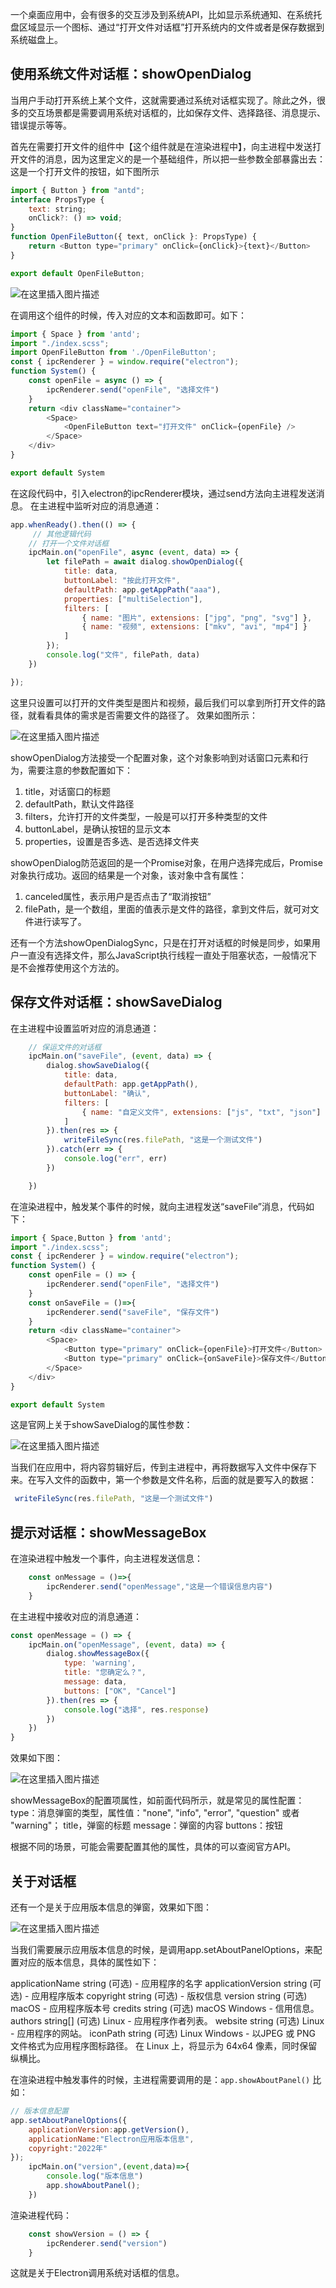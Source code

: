 一个桌面应用中，会有很多的交互涉及到系统API，比如显示系统通知、在系统托盘区域显示一个图标、通过“打开文件对话框”打开系统内的文件或者是保存数据到系统磁盘上。

##  使用系统文件对话框：showOpenDialog
当用户手动打开系统上某个文件，这就需要通过系统对话框实现了。除此之外，很多的交互场景都是需要调用系统对话框的，比如保存文件、选择路径、消息提示、错误提示等等。

首先在需要打开文件的组件中【这个组件就是在渲染进程中】，向主进程中发送打开文件的消息，因为这里定义的是一个基础组件，所以把一些参数全部暴露出去：
这是一个打开文件的按钮，如下图所示
```javascript
import { Button } from "antd";
interface PropsType {
    text: string;
    onClick?: () => void;
}
function OpenFileButton({ text, onClick }: PropsType) {
    return <Button type="primary" onClick={onClick}>{text}</Button>
}

export default OpenFileButton;
```
![在这里插入图片描述](https://img-blog.csdnimg.cn/deb330e0dffe4cf38a56fde1e869792f.png)

在调用这个组件的时候，传入对应的文本和函数即可。如下：

```javascript
import { Space } from 'antd';
import "./index.scss";
import OpenFileButton from './OpenFileButton';
const { ipcRenderer } = window.require("electron");
function System() {
    const openFile = async () => {
        ipcRenderer.send("openFile", "选择文件")
    }
    return <div className="container">
        <Space>
            <OpenFileButton text="打开文件" onClick={openFile} />
        </Space>
    </div>
}

export default System
```

在这段代码中，引入electron的ipcRenderer模块，通过send方法向主进程发送消息。
在主进程中监听对应的消息通道：

```javascript
app.whenReady().then(() => {
     // 其他逻辑代码
    // 打开一个文件对话框
    ipcMain.on("openFile", async (event, data) => {
        let filePath = await dialog.showOpenDialog({
            title: data,
            buttonLabel: "按此打开文件",
            defaultPath: app.getAppPath("aaa"),
            properties: ["multiSelection"],
            filters: [
                { name: "图片", extensions: ["jpg", "png", "svg"] },
                { name: "视频", extensions: ["mkv", "avi", "mp4"] }
            ]
        });
        console.log("文件", filePath, data)
    })

});
```

这里只设置可以打开的文件类型是图片和视频，最后我们可以拿到所打开文件的路径，就看看具体的需求是否需要文件的路径了。
效果如图所示：

![在这里插入图片描述](https://img-blog.csdnimg.cn/3828b822964340e491a1d1daa51883d7.png)

showOpenDialog方法接受一个配置对象，这个对象影响到对话窗口元素和行为，需要注意的参数配置如下：
1. title，对话窗口的标题
2. defaultPath，默认文件路径
3. filters，允许打开的文件类型，一般是可以打开多种类型的文件
4. buttonLabel，是确认按钮的显示文本
5. properties，设置是否多选、是否选择文件夹

showOpenDialog防范返回的是一个Promise对象，在用户选择完成后，Promise对象执行成功。返回的结果是一个对象，该对象中含有属性：
1. canceled属性，表示用户是否点击了“取消按钮”
2.  filePath，是一个数组，里面的值表示是文件的路径，拿到文件后，就可对文件进行读写了。

还有一个方法showOpenDialogSync，只是在打开对话框的时候是同步，如果用户一直没有选择文件，那么JavaScript执行线程一直处于阻塞状态，一般情况下是不会推荐使用这个方法的。

## 保存文件对话框：showSaveDialog
在主进程中设置监听对应的消息通道：

```javascript
    // 保运文件的对话框
    ipcMain.on("saveFile", (event, data) => {
        dialog.showSaveDialog({
            title: data,
            defaultPath: app.getAppPath(),
            buttonLabel: "确认",
            filters: [
                { name: "自定义文件", extensions: ["js", "txt", "json"] },
            ]
        }).then(res => {
            writeFileSync(res.filePath, "这是一个测试文件")
        }).catch(err => {
            console.log("err", err)
        })

    })
```
在渲染进程中，触发某个事件的时候，就向主进程发送“saveFile”消息，代码如下：

```javascript
import { Space,Button } from 'antd';
import "./index.scss";
const { ipcRenderer } = window.require("electron");
function System() {
    const openFile = () => {
        ipcRenderer.send("openFile", "选择文件")
    }
    const onSaveFile = ()=>{
        ipcRenderer.send("saveFile", "保存文件")
    }
    return <div className="container">
        <Space>
            <Button type="primary" onClick={openFile}>打开文件</Button>
            <Button type="primary" onClick={onSaveFile}>保存文件</Button>
        </Space>
    </div>
}

export default System
```
这是官网上关于showSaveDialog的属性参数：

![在这里插入图片描述](https://img-blog.csdnimg.cn/cf6423c8007f4be4ad4a55252efc9c65.png)

当我们在应用中，将内容剪辑好后，传到主进程中，再将数据写入文件中保存下来。在写入文件的函数中，第一个参数是文件名称，后面的就是要写入的数据：

```javascript
 writeFileSync(res.filePath, "这是一个测试文件")
```
## 提示对话框：showMessageBox
在渲染进程中触发一个事件，向主进程发送信息：

```javascript
    const onMessage = ()=>{
        ipcRenderer.send("openMessage","这是一个错误信息内容")
    }
```
在主进程中接收对应的消息通道：

```javascript
const openMessage = () => {
    ipcMain.on("openMessage", (event, data) => {
        dialog.showMessageBox({
            type: 'warning',
            title: "您确定么？",
            message: data,
            buttons: ["OK", "Cancel"]
        }).then(res => {
            console.log("选择", res.response)
        })
    })
}
```
效果如下图：

![在这里插入图片描述](https://img-blog.csdnimg.cn/57e4928b065c4bac91b164e91700aa22.png)

showMessageBox的配置项属性，如前面代码所示，就是常见的属性配置：
type：消息弹窗的类型，属性值："none", "info", "error", "question" 或者 "warning"；
title，弹窗的标题
message：弹窗的内容
buttons：按钮

根据不同的场景，可能会需要配置其他的属性，具体的可以查阅官方API。

## 关于对话框
还有一个是关于应用版本信息的弹窗，效果如下图：

![在这里插入图片描述](https://img-blog.csdnimg.cn/f2103cbe478d4d3799413e7f9885fdcf.png)

当我们需要展示应用版本信息的时候，是调用app.setAboutPanelOptions，来配置对应的版本信息，具体的属性如下：

applicationName string (可选) - 应用程序的名字
applicationVersion string (可选) - 应用程序版本
copyright string (可选) - 版权信息
version string (可选) macOS - 应用程序版本号
credits string (可选) macOS Windows - 信用信息。
authors string[] (可选) Linux - 应用程序作者列表。
website string (可选) Linux - 应用程序的网站。
iconPath string (可选) Linux Windows - 以JPEG 或 PNG 文件格式为应用程序图标路径。 在 Linux 上，将显示为 64x64 像素，同时保留纵横比。

在渲染进程中触发事件的时候，主进程需要调用的是：`app.showAboutPanel()`
比如：

```javascript
// 版本信息配置
app.setAboutPanelOptions({
    applicationVersion:app.getVersion(),
    applicationName:"Electron应用版本信息",
    copyright:"2022年"
});
    ipcMain.on("version",(event,data)=>{
        console.log("版本信息")
        app.showAboutPanel();
    })
```

渲染进程代码：

```javascript
    const showVersion = () => {
        ipcRenderer.send("version")
    }
```

这就是关于Electron调用系统对话框的信息。
